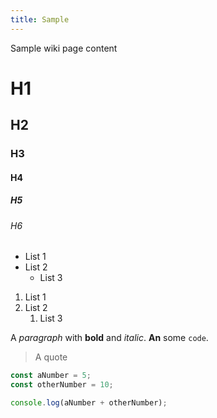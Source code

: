 ```yaml
---
title: Sample
---
```


Sample wiki page content

# H1

## H2

### H3

#### H4

##### H5

###### H6

* List 1
* List 2
  * List 3

1. List 1
2. List 2
   1. List 3

A _paragraph_ with **bold** and *italic*. __An__ some `code`.

> A quote

```javascript
const aNumber = 5;
const otherNumber = 10;

console.log(aNumber + otherNumber);
```